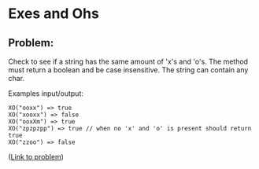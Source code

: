 # Exes and Ohs

## Problem:

Check to see if a string has the same amount of 'x's and 'o's. The method must return a boolean and be case insensitive. The string can contain any char.

Examples input/output:

```
XO("ooxx") => true
XO("xooxx") => false
XO("ooxXm") => true
XO("zpzpzpp") => true // when no 'x' and 'o' is present should return true
XO("zzoo") => false
```

([Link to problem](https://www.codewars.com/kata/55908aad6620c066bc00002a))